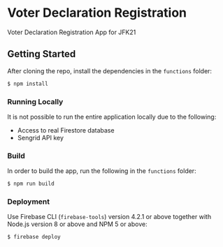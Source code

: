 # Voter Declaration Registration

Voter Declaration Registration App for JFK21

## Getting Started

After cloning the repo, install the dependencies in the `functions` folder:

```bash
$ npm install
```

### Running Locally

It is not possible to run the entire application locally due to the following:

- Access to real Firestore database
- Sengrid API key

### Build

In order to build the app, run the following in the `functions` folder:

```bash
$ npm run build
```

### Deployment

Use Firebase CLI (`firebase-tools`) version 4.2.1 or above together with Node.js version 8 or above and NPM 5 or above:

```bash
$ firebase deploy
```
